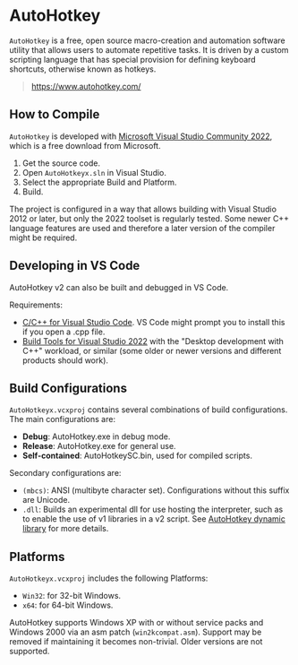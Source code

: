 # AutoHotkey

`AutoHotkey` is a free, open source macro-creation and automation software utility that allows users to automate repetitive tasks. It is driven by a custom scripting language that has special provision for defining keyboard shortcuts, otherwise known as hotkeys.

> <https://www.autohotkey.com/>

## How to Compile

`AutoHotkey` is developed with [Microsoft Visual Studio Community 2022](https://www.visualstudio.com/products/visual-studio-community-vs), which is a free download from Microsoft.

1. Get the source code.
2. Open `AutoHotkeyx.sln` in Visual Studio.
3. Select the appropriate Build and Platform.
4. Build.

The project is configured in a way that allows building with Visual Studio 2012 or later, but only the 2022 toolset is regularly tested. Some newer C++ language features are used and therefore a later version of the compiler might be required.

## Developing in VS Code

AutoHotkey v2 can also be built and debugged in VS Code.

Requirements:

- [C/C++ for Visual Studio Code](https://marketplace.visualstudio.com/items?itemName=ms-vscode.cpptools). VS Code might prompt you to install this if you open a .cpp file.
- [Build Tools for Visual Studio 2022](https://aka.ms/vs/17/release/vs_BuildTools.exe) with the "Desktop development with C++" workload, or similar (some older or newer versions and different products should work).

## Build Configurations

`AutoHotkeyx.vcxproj` contains several combinations of build configurations. The main configurations are:

- **Debug**: AutoHotkey.exe in debug mode.
- **Release**: AutoHotkey.exe for general use.
- **Self-contained**: AutoHotkeySC.bin, used for compiled scripts.

Secondary configurations are:

- `(mbcs)`: ANSI (multibyte character set). Configurations without this suffix are Unicode.
- `.dll`: Builds an experimental dll for use hosting the interpreter, such as to enable the use of v1 libraries in a v2 script. See [AutoHotkey dynamic library](docs/ahk-library.md) for more details.

## Platforms

`AutoHotkeyx.vcxproj` includes the following Platforms:

- `Win32`: for 32-bit Windows.
- `x64`: for 64-bit Windows.

AutoHotkey supports Windows XP with or without service packs and Windows 2000 via an asm patch (`win2kcompat.asm`). Support may be removed if maintaining it becomes non-trivial. Older versions are not supported.
